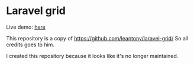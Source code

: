 # Laravel grid

Live demo: [here](http://laravel-grid.herokuapp.com/)

This repository is a copy of https://github.com/leantony/laravel-grid/
So all credits goes to him.

I created this repository because it looks like it's no longer maintained.
